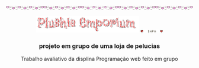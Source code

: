 <div style="display: flex;" align="center">
<img width="20%" src="images/uba09-heart-line.gif"><img width="20%" src="images/uba09-heart-line.gif"><img width="20%" src="images/uba09-heart-line.gif"><img width="20%" src="images/uba09-heart-line.gif"><img width="20%" src="images/uba09-heart-line.gif">
</div>
&#8203
<div align="center"> <img width="55%" src="images/Plushie_Emporium.gif">

<img src="images/05a-info.gif">

### projeto em grupo de uma loja de pelucias

Trabalho avaliativo da displina Programação web feito em grupo